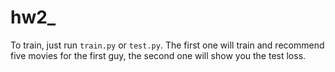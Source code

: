 # hw2_

To train, just run ``train.py`` or ``test.py``. The first one will train and recommend five movies for the first guy, the second one will show you the test loss.
